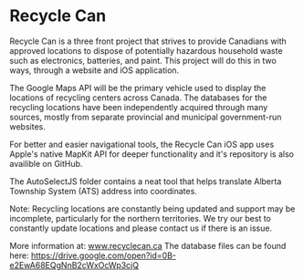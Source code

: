 # Recycle Can
Recycle Can is a three front project that strives to provide Canadians with approved locations to dispose of potentially hazardous household waste such as electronics, batteries, and paint. This project will do this in two ways, through a website and iOS application. 

The Google Maps API will be the primary vehicle used to display the locations of recycling centers across Canada. The databases for the recycling locations have been independently acquired through many sources, mostly from separate provincial and municipal government-run websites.

For better and easier navigational tools, the Recycle Can iOS app uses Apple's native MapKit API for deeper functionality and it's repository is also availible on GitHub.

The AutoSelectJS folder contains a neat tool that helps translate Alberta Township System (ATS) address into coordinates.

Note: Recycling locations are constantly being updated and support may be incomplete, particularly for the northern territories. We try our best to constantly update locations and please contact us if there is an issue.

More information at: www.recyclecan.ca
The database files can be found here: 
https://drive.google.com/open?id=0B-e2EwA68EQgNnB2cWxOcWp3cjQ
